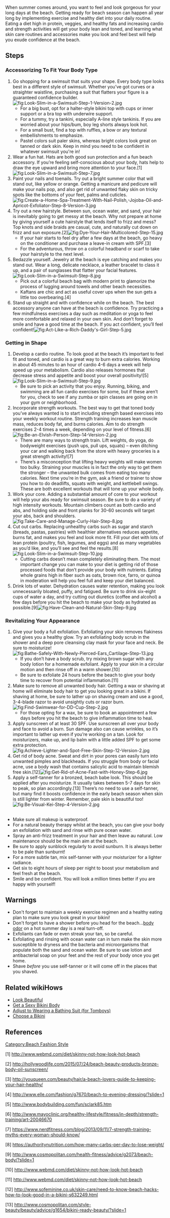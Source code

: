 When summer comes around, you want to feel and look gorgeous for your
long days at the beach. Getting ready for beach season can happen all
year long by implementing exercise and healthy diet into your daily
routine. Eating a diet high in protein, veggies, and healthy fats and
increasing cardio and strength activities will get your body lean and
toned, and learning what skin care routines and accessories make you
look and feel best will help you exude confidence at the beach.

## Steps

### Accessorizing To Fit Your Body Type

1.  Go shopping for a swimsuit that suits your shape. Every body type
    looks best in a different style of swimsuit. Whether you’ve got
    curves or a straighter waistline, purchasing a suit that flatters
    your figure is a guaranteed confidence
    builder.![](Look-Slim-in-a-Swimsuit-Step-1-Version-2.jpg "fig:Look-Slim-in-a-Swimsuit-Step-1-Version-2.jpg")
    -   For a big bust, opt for a halter-style bikini top with cups or
        inner support or a bra top with underwire support.
    -   For a tummy, try a tankini, especially A-line style tankinis. If
        you are worried about your hips/bum, boy leg shorts always look
        hot.
    -   For a small bust, find a top with ruffles, a bow or any textural
        embellishments to emphasize.
    -   Pastel colors suit paler skins, whereas bright colors look great
        on tanned or dark skin. Keep in mind you need to be confident in
        whatever swimsuit you're in!
2.  Wear a fun hat. Hats are both good sun protection and a fun beach
    accessory. If you’re feeling self-conscious about your body, hats
    help to draw the eye upward and bring more attention to your
    face.[1]![](Look-Slim-in-a-Swimsuit-Step-7.jpg "fig:Look-Slim-in-a-Swimsuit-Step-7.jpg")
3.  Paint your nails and toenails. Try out a bright summer color that
    will stand out, like yellow or orange. Getting a manicure and
    pedicure will make your nails pop, and also get rid of unwanted
    flaky skin on tricky spots like the bottoms of your feet, palms and
    cuticles.![](Create-a-Home-Spa-Treatment-With-Nail-Polish,-Jojoba-Oil-and-Apricot-Exfoliator-Step-8-Version-3.jpg "fig:Create-a-Home-Spa-Treatment-With-Nail-Polish,-Jojoba-Oil-and-Apricot-Exfoliator-Step-8-Version-3.jpg")
4.  Try out a new hairstyle. Between sun, ocean water, and sand, your
    hair is inevitably going to get messy at the beach. Why not prepare
    at home by giving yourself a cute hairstyle that lends itself to
    frizz and mess? Top knots and side braids are casual, cute, and
    naturally cut down on frizz and sun
    exposure.[2]![](Dye-Your-Hair-Multicolored-Step-15.jpg "fig:Dye-Your-Hair-Multicolored-Step-15.jpg")
    -   If your hair starts to feel dry after a few days at the beach,
        go heavy on the conditioner and purchase a leave-in cream with
        SPF.[3]
    -   For the adventurous, throw on a colorful headband or scarf to
        take your hairstyle to the next level.
5.  Bedazzle yourself. Jewelry at the beach is eye catching and makes
    you stand out. Wear a long, delicate necklace, a leather bracelet to
    class it up, and a pair of sunglasses that flatter your facial
    features.![](Look-Slim-in-a-Swimsuit-Step-8.jpg "fig:Look-Slim-in-a-Swimsuit-Step-8.jpg")
    -   Pick out a colorful beach bag with modern print to glamorize the
        process of lugging around towels and other beach necessities.
    -   Kaftans are chic and act as useful cover ups when the sun gets a
        little too overbearing.[4]
6.  Stand up straight and with confidence while on the beach. The best
    accessory anyone can have at the beach is confidence. Try practicing
    a few mindfulness exercises a day such as meditation or yoga to feel
    more comfortable and relaxed in your own skin. And don’t forget to
    smile and have a good time at the beach. If you act confident,
    you’ll feel
    confident!![](Act-Like-a-Rich-Daddy's-Girl-Step-5.jpg "fig:Act-Like-a-Rich-Daddy's-Girl-Step-5.jpg")

### Getting in Shape

1.  Develop a cardio routine. To look good at the beach it’s important
    to feel fit and toned, and cardio is a great way to burn extra
    calories. Working in about 45 minutes to an hour of cardio 4-6 days
    a week will help speed up your metabolism. Cardio also releases
    hormones that decrease stress and appetite and boost your overall
    positivity![5]![](Look-Slim-in-a-Swimsuit-Step-9.jpg "fig:Look-Slim-in-a-Swimsuit-Step-9.jpg")
    -   Be sure to pick an activity that you enjoy. Running, biking, and
        swimming are all fun cardio exercises for some, but if these
        aren’t for you, check to see if any zumba or spin classes are
        going on in your gym or neighborhood.
2.  Incorporate strength workouts. The best way to get that toned body
    you’ve always wanted is to start including strength based exercises
    into your weekly workout routine. Strength training increases lean
    muscle mass, reduces body fat, and burns calories. Aim to do
    strength exercises 2-4 times a week, depending on your level of
    fitness.[6]
    ![](Be-an-Elvish-Person-Step-14-Version-2.jpg "fig:Be-an-Elvish-Person-Step-14-Version-2.jpg")
    -   There are many ways to strength train. Lift weights, do yoga, do
        bodyweight exercises (push ups, pull ups, squats) – even
        ditching your car and walking back from the store with heavy
        groceries is a great strength activity![7]
    -   There’s a misconception that lifting heavy weights will make
        women too bulky. Straining your muscles is in fact the only way
        to get them the stronger – the unwanted bulk comes from eating
        too many calories. Next time you’re in the gym, ask a friend or
        trainer to show you how to do deadlifts, squats with weight, and
        kettlebell swings. These are both excellent workouts that will
        tone up your whole body.
3.  Work your core. Adding a substantial amount of core to your workout
    will help your abs ready for swimsuit season. Be sure to do a
    variety of high intensity workouts. Mountain climbers count as both
    cardio and abs, and holding side and front planks for 30-60 seconds
    will target your abs, back and
    shoulders.![](Take-Care-and-Manage-Curly-Hair-Step-8.jpg "fig:Take-Care-and-Manage-Curly-Hair-Step-8.jpg")
4.  Cut out carbs. Replacing unhealthy carbs such as sugar and starch
    (breads, pastas, pastries) with healthier alternatives reduces
    appetite, burns fat, and makes you feel and look more fit. Fill your
    diet with lots of lean protein (poultry, fish, legumes, and eggs)
    and as many vegetables as you’d like, and you’ll see and feel the
    results.[8]![](Look-Slim-in-a-Swimsuit-Step-10.jpg "fig:Look-Slim-in-a-Swimsuit-Step-10.jpg")
    -   Cutting carbs doesn’t mean completely eliminating them. The most
        important change you can make to your diet is getting rid of
        those processed foods that don’t provide your body with
        nutrients. Eating whole grains high in fiber such as oats, brown
        rice, farro, or quinoa in moderation will help you feel full and
        keep your diet balanced.
5.  Drink lots of water. Dehydration causes water retention, making you
    look unnecessarily bloated, puffy, and fatigued. Be sure to drink
    six-eight cups of water a day, and try cutting out diuretics (coffee
    and alcohol) a few days before you hit the beach to make your body
    as hydrated as
    possible.[9]![](Have-Clean-and-Natural-Skin-Step-9.jpg "fig:Have-Clean-and-Natural-Skin-Step-9.jpg")

### Revitalizing Your Appearance

1.  Give your body a full exfoliation. Exfoliating your skin removes
    flakiness and gives you a healthy glow. Try an exfoliating body
    scrub in the shower and a deep pore cleansing clay mask for your
    face and neck. Be sure to
    moisturize!![](Bathe-Safely-With-Newly-Pierced-Ears_Cartilage-Step-13.jpg "fig:Bathe-Safely-With-Newly-Pierced-Ears_Cartilage-Step-13.jpg")
    -   If you don’t have a body scrub, try mixing brown sugar with any
        body lotion for a homemade exfoliant. Apply to your skin in a
        circular motion and then rinse off in a warm shower.[10]
    -   Be sure to exfoliate 24 hours before the beach to give your body
        time to recover from potential inflammation.[11]
2.  Make sure to remove all unwanted body hair. Getting a wax or shaving
    at home will eliminate body hair to get you looking great in a
    bikini. If shaving at home, be sure to lather up on shaving cream
    and use a good, 3-4-blade razor to avoid unsightly cuts or razor
    burn.![](Find-Swimwear-for-DD-Cup-Step-2.jpg "fig:Find-Swimwear-for-DD-Cup-Step-2.jpg")
    -   For those opting for a wax, be sure to book an appointment a few
        days before you hit the beach to give inflammation time to heal.
3.  Apply sunscreen of at least 30 SPF. Use sunscreen all over your body
    and face to avoid a burn. Sun damage also can cause wrinkles, so
    it’s important to lather up even if you’re working on a tan. Look
    for moisturizers, make up, and lip balm with a little added SPF to
    get some extra
    protection.![](Achieve-Lighter-and-Spot-Free-Skin-Step-12-Version-2.jpg "fig:Achieve-Lighter-and-Spot-Free-Skin-Step-12-Version-2.jpg")
4.  Get rid of body acne. Sweat and dirt in your pores can easily turn
    into unwanted pimples and blackheads. If you struggle from body or
    facial acne, use a body wash that contains salicylic acid to
    maintain blemish free
    skin.[12]![](Get-Rid-of-Acne-Fast-with-Honey-Step-6.jpg "fig:Get-Rid-of-Acne-Fast-with-Honey-Step-6.jpg")
5.  Apply a self-tanner for a bronzed, beach babe look. This should be
    applied after you moisturize. It usually takes between 5-7 days for
    skin to peak, so plan accordingly.[13] There’s no need to use a
    self-tanner, but many find it boosts confidence in the early beach
    season when skin is still lighter from winter. Remember, pale skin
    is beautiful
    too!![](Be-Visual-Kei-Step-4-Version-2.jpg "fig:Be-Visual-Kei-Step-4-Version-2.jpg")

##

-   Make sure all makeup is waterproof.
-   For a natural beauty therapy whilst at the beach, you can give your
    body an exfoliation with sand and rinse with pure ocean water.
-   Spray an anti-frizz treatment in your hair and then leave au
    natural. Low maintenance should be the main aim at the beach.
-   Be sure to apply sunblock regularly to avoid sunburn. It is always
    better to be pale than sunburnt!
-   For a more subtle tan, mix self-tanner with your moisturizer for a
    lighter radiance.
-   Get six to eight hours of sleep per night to boost your metabolism
    and feel fresh at the beach.
-   Smile and be confident. You will look a million times better if you
    are happy with yourself!

## Warnings

-   Don't forget to maintain a weekly exercise regimen and a healthy
    eating plan to make sure you look great in your bikini!
-   Don't forget to have a shower before you head for the beach...[body
    odor](Eliminate_Body_Odor "wikilink") on a hot summer day is a real
    turn-off.
-   Exfoliants can fade or even streak your tan, so be careful.
-   Exfoliating and rinsing with ocean water can in turn make the skin
    more susceptible to dryness and the bacteria and microorganisms that
    populate both the sand and ocean water. Be sure to use lotion and
    antibacterial soap on your feet and the rest of your body once you
    get home.
-   Shave *before* you use self-tanner or it will come off in the places
    that you shaved.

## Related wikiHows

-   [Look Beautiful](Look_Beautiful "wikilink")
-   [Get a Sexy Bikini Body](Get_a_Sexy_Bikini_Body "wikilink")
-   [Adjust to Wearing a Bathing Suit (for
    Tomboys)](Adjust_to_Wearing_a_Bathing_Suit_(for_Tomboys) "wikilink")
-   [Choose a Bikini](Choose_a_Bikini "wikilink")

## References

[Category:Beach Fashion Style](Category:Beach_Fashion_Style "wikilink")

[1] <http://www.webmd.com/diet/skinny-not-how-look-hot-beach>

[2] <http://hollywoodlife.com/2015/07/24/beach-beauty-products-bronze-body-oil-sunscreen/>

[3] <http://youqueen.com/beauty/hair/a-beach-lovers-guide-to-keeping-your-hair-healthy/>

[4] <http://www.elle.com/fashion/g7670/beach-to-evening-dressing/?slide=1>

[5] <http://www.bodybuilding.com/fun/sclark85.htm>

[6] <http://www.mayoclinic.org/healthy-lifestyle/fitness/in-depth/strength-training/art-20046670>

[7] <https://www.nerdfitness.com/blog/2013/09/11/7-strength-training-myths-every-woman-should-know/>

[8] <https://authoritynutrition.com/how-many-carbs-per-day-to-lose-weight/>

[9] <http://www.cosmopolitan.com/health-fitness/advice/g2073/beach-body/?slide=1>

[10] <http://www.webmd.com/diet/skinny-not-how-look-hot-beach>

[11] <http://www.webmd.com/diet/skinny-not-how-look-hot-beach>

[12] <http://www.sofeminine.co.uk/skin-care/need-to-know-beach-hacks-how-to-look-good-in-a-bikini-s632249.html>

[13] <http://www.cosmopolitan.com/style-beauty/beauty/advice/g1654/bikini-ready-beauty/?slide=1>